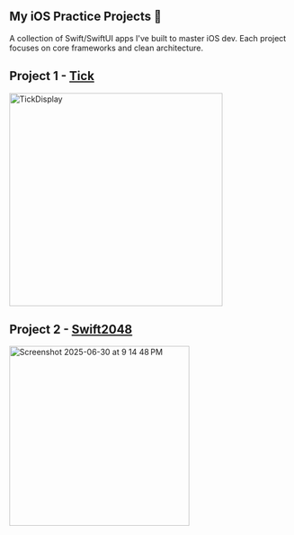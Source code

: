## My iOS Practice Projects 🚀
A collection of Swift/SwiftUI apps I've built to master iOS dev. Each project focuses on core frameworks and clean architecture.

## Project 1 - [Tick](https://github.com/doublehan2023/iOS-DEV-Projects/tree/Project1)
<img width="379" alt="TickDisplay" src="https://github.com/user-attachments/assets/1bb52d1b-4eb1-459d-9a64-af0d3611b006" />

## Project 2 - [Swift2048](https://github.com/doublehan2023/iOS-DEV-Projects/tree/main/Project2)
<img width="320" alt="Screenshot 2025-06-30 at 9 14 48 PM" src="https://github.com/user-attachments/assets/cd8a6e84-ffdf-4383-a681-2a56b806fb4e" />
